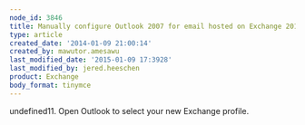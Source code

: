 ```yaml
---
node_id: 3846
title: Manually configure Outlook 2007 for email hosted on Exchange 2013
type: article
created_date: '2014-01-09 21:00:14'
created_by: mawutor.amesawu
last_modified_date: '2015-01-09 17:3928'
last_modified_by: jered.heeschen
product: Exchange
body_format: tinymce
---
```


undefined11. Open Outlook to select your new Exchange profile.

